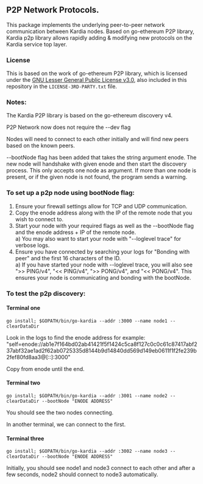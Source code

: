 ## P2P Network Protocols.

This package implements the underlying peer-to-peer network communication between Kardia nodes.
Based on go-ethereum P2P library, Kardia p2p library allows rapidly adding & modifying new protocols on the Kardia service top layer.

### License
This is based on the work of go-ethereum P2P library, which is licensed under the
[GNU Lesser General Public License v3.0](https://www.gnu.org/licenses/lgpl-3.0.en.html), also
included in this repository in the `LICENSE-3RD-PARTY.txt` file.

### Notes:
The Kardia P2P library is based on the go-ethereum discovery v4.

P2P Network now does not require the --dev flag

Nodes will need to connect to each other initially and will find new peers based on the known peers.

--bootNode flag has been added that takes the string argument enode. The new node will handshake with given enode and then start the discovery process. This only accepts one node as argument. If more than one node is present, or if the given node is not found, the program sends a warning.

### To set up a p2p node using bootNode flag:

1) Ensure your firewall settings allow for TCP and UDP communication.
2) Copy the enode address along with the IP of the remote node that you wish to connect to.
3) Start your node with your required flags as well as the --bootNode flag and the enode address + IP of the remote node.</br>
   a) You may also want to start your node with "--loglevel trace" for verbose logs.
4) Ensure you have connected by searching your logs for "Bonding with peer" and the first 16 characters of the ID.</br>
  a) If you have started your node with --loglevel trace, you will also see ">> PING/v4", "<< PING/v4", ">> PONG/v4", and "<< PONG/v4".
     This ensures your node is communicating and bonding with the bootNode.
  
### To test the p2p discovery:

#### Terminal one
```
go install; $GOPATH/bin/go-kardia --addr :3000 --name node1 --clearDataDir 
```
Look in the logs to find the enode address for example: "self=enode://ab1e7f164bd02ab41421f5f1424c5ca8f127c0c0c61c87417abf237abf32ae1ad2f62ab0725335d8144b9d14840dd569d149eb0611f1f2fe239b2fef80fd8aa3@[::]:3000"

Copy from enode until the end.

#### Terminal two
```
go install; $GOPATH/bin/go-kardia --addr :3001 --name node2 --clearDataDir --bootNode "ENODE ADDRESS"
```
You should see the two nodes connecting.

In another terminal, we can connect to the first.
#### Terminal three
```
go install; $GOPATH/bin/go-kardia --addr :3002 --name node3 --clearDataDir --bootNode "ENODE ADDRESS"
```
Initially, you should see node1 and node3 connect to each other and after a few seconds, node2 should connect to node3 automatically.
